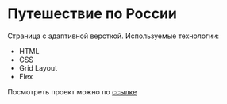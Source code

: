 # Путешествие по России

Страница с адаптивной версткой. Используемые технологии: 
* HTML
* CSS
* Grid Layout
* Flex

Посмотреть проект можно по [ссылке](https://akvela.github.io/russian-travel)
